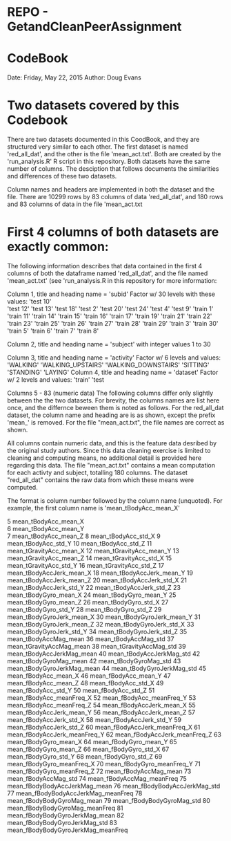 # REPO - GetandCleanPeerAssignment
# CodeBook
Date: Friday, May 22, 2015
Author: Doug Evans

# Two datasets covered by this Codebook
There are two datasets documented in this CoodBook, and they are structured very
similar to each other. The first dataset is named 'red_all_dat', and the other is the file
'mean_act.txt'. Both are created by the 'run_analysis.R' R script in this repository.
Both datasets have the same number of columns. The desciption that follows documents
the similarities and differences of these two datasets.

Column names and headers are implemented in both the dataset and the file.
There are 10299 rows by 83 columns of data 'red_all_dat', and 180 rows
and 83 columns of data in the file 'mean_act.txt

# First 4 columns of both datasets are exactly common:
The following information describes that data contained in the first 4 columns of both 
the dataframe named 'red_all_dat', and the file named 'mean_act.txt' (see 'run_analysis.R in this 
repository for more information:

 Column 1, title and heading name = 'subid'
 Factor w/ 30 levels with these values:                     'test 10'  
                                                            'test 12'
                                                            'test 13'
                                                            'test 18'
                                                            'test 2'
                                                            'test 20'
                                                            'test 24'
                                                            'test 4'
                                                            'test 9'
                                                            'train 1'
                                                            'train 11'
                                                            'train 14'
                                                            'train 15'
                                                            'train 16'
                                                            'train 17'
                                                            'train 19'
                                                            'train 21'
                                                            'train 22'
                                                            'train 23'
                                                            'train 25'
                                                            'train 26'
                                                            'train 27'
                                                            'train 28'
                                                            'train 29'
                                                            'train 3'
                                                            'train 30'
                                                            'train 5'
                                                            'train 6'
                                                            'train 7'
                                                            'train 8'
 
 Column 2, title and heading name = 'subject'
 with integer values                                        1 to 30
 
 Column 3, title and heading name = 'activity'
 Factor w/ 6 levels and values:                             'WALKING'
                                                            'WALKING_UPSTAIRS'
                                                            'WALKING_DOWNSTAIRS'
                                                            'SITTING'
                                                            'STANDING'
                                                            'LAYING'
 Column 4, title and heading name = 'dataset'
 Factor w/ 2 levels and values:                             'train'
                                                            'test 
 
 Columns 5 - 83 (numeric data)
 The following columns differ only slightly between the the two datasets.
 For brevity, the columns names are list here once, and the differnce beween them
 is noted as follows. For the red_all_dat dataset, the column name and heading
 are is as shown, except the prefix 'mean_' is removed. For the file "mean_act.txt",
 the file names are correct as shown.

 All columns contain numeric data, and this is the feature data desribed by the
 original study authors. Since this data cleaning exercise is limited to cleaning
 and computing means, no additional detail is provided here regarding this data.
 The file "mean_act.txt" contains a mean computation for each activty and subject,
 totalling 180 columns. The dataset "red_all_dat" contains the raw data from which
 these means were computed.
 
The format is column number followed by the column name (unquoted). For example, the first 
column name is 'mean_tBodyAcc_mean_X'

  5 mean_tBodyAcc_mean_X              
  6 mean_tBodyAcc_mean_Y              
  7 mean_tBodyAcc_mean_Z 
  8 mean_tBodyAcc_std_X 
  9 mean_tBodyAcc_std_Y 
 10 mean_tBodyAcc_std_Z
 11 mean_tGravityAcc_mean_X
 12 mean_tGravityAcc_mean_Y
 13 mean_tGravityAcc_mean_Z
 14 mean_tGravityAcc_std_X
 15 mean_tGravityAcc_std_Y
 16 mean_tGravityAcc_std_Z
 17 mean_tBodyAccJerk_mean_X
 18 mean_tBodyAccJerk_mean_Y
 19 mean_tBodyAccJerk_mean_Z
 20 mean_tBodyAccJerk_std_X
 21 mean_tBodyAccJerk_std_Y
 22 mean_tBodyAccJerk_std_Z
 23 mean_tBodyGyro_mean_X
 24 mean_tBodyGyro_mean_Y
 25 mean_tBodyGyro_mean_Z
 26 mean_tBodyGyro_std_X 
 27 mean_tBodyGyro_std_Y
 28 mean_tBodyGyro_std_Z
 29 mean_tBodyGyroJerk_mean_X
 30 mean_tBodyGyroJerk_mean_Y
 31 mean_tBodyGyroJerk_mean_Z
 32 mean_tBodyGyroJerk_std_X
 33 mean_tBodyGyroJerk_std_Y
 34 mean_tBodyGyroJerk_std_Z
 35 mean_tBodyAccMag_mean
 36 mean_tBodyAccMag_std
 37 mean_tGravityAccMag_mean
 38 mean_tGravityAccMag_std
 39 mean_tBodyAccJerkMag_mean
 40 mean_tBodyAccJerkMag_std
 42 mean_tBodyGyroMag_mean
 42 mean_tBodyGyroMag_std
 43 mean_tBodyGyroJerkMag_mean
 44 mean_tBodyGyroJerkMag_std
 45 mean_fBodyAcc_mean_X
 46 mean_fBodyAcc_mean_Y
 47 mean_fBodyAcc_mean_Z
 48 mean_fBodyAcc_std_X
 49 mean_fBodyAcc_std_Y
 50 mean_fBodyAcc_std_Z
 51 mean_fBodyAcc_meanFreq_X
 52 mean_fBodyAcc_meanFreq_Y
 53 mean_fBodyAcc_meanFreq_Z
 54 mean_fBodyAccJerk_mean_X
 55 mean_fBodyAccJerk_mean_Y
 56 mean_fBodyAccJerk_mean_Z
 57 mean_fBodyAccJerk_std_X
 58 mean_fBodyAccJerk_std_Y
 59 mean_fBodyAccJerk_std_Z
 60 mean_fBodyAccJerk_meanFreq_X
 61 mean_fBodyAccJerk_meanFreq_Y
 62 mean_fBodyAccJerk_meanFreq_Z
 63 mean_fBodyGyro_mean_X
 64 mean_fBodyGyro_mean_Y
 65 mean_fBodyGyro_mean_Z
 66 mean_fBodyGyro_std_X
 67 mean_fBodyGyro_std_Y
 68 mean_fBodyGyro_std_Z
 69 mean_fBodyGyro_meanFreq_X
 70 mean_fBodyGyro_meanFreq_Y
 71 mean_fBodyGyro_meanFreq_Z
 72 mean_fBodyAccMag_mean
 73 mean_fBodyAccMag_std
 74 mean_fBodyAccMag_meanFreq
 75 mean_fBodyBodyAccJerkMag_mean
 76 mean_fBodyBodyAccJerkMag_std
 77 mean_fBodyBodyAccJerkMag_meanFreq
 78 mean_fBodyBodyGyroMag_mean 
 79 mean_fBodyBodyGyroMag_std 
 80 mean_fBodyBodyGyroMag_meanFreq 
 81 mean_fBodyBodyGyroJerkMag_mean
 82 mean_fBodyBodyGyroJerkMag_std
 83 mean_fBodyBodyGyroJerkMag_meanFreq
